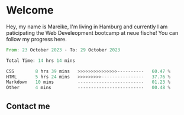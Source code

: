 # Welcome

Hey, my name is Mareike, I'm living in Hamburg and currently I am paticipating the Web Develeopment bootcamp at neue fische!
You can follow my progress here.

<!--START_SECTION:waka-->

```rust
From: 23 October 2023 - To: 29 October 2023

Total Time: 14 hrs 14 mins

CSS        8 hrs 39 mins   >>>>>>>>>>>>>>>----------   60.47 %
HTML       5 hrs 24 mins   >>>>>>>>>----------------   37.76 %
Markdown   10 mins         -------------------------   01.23 %
Other      4 mins          -------------------------   00.48 %
```

<!--END_SECTION:waka-->

## Contact me



